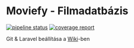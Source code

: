 # Moviefy - Filmadatbázis

[![pipeline status](http://gitlab-okt.sed.hu/IB153I-2_watchdogs-of-farron/Moviefy/badges/master/pipeline.svg)](http://gitlab-okt.sed.hu/IB153I-2_watchdogs-of-farron/Moviefy/commits/master) [![coverage report](http://gitlab-okt.sed.hu/IB153I-2_watchdogs-of-farron/Moviefy/badges/master/coverage.svg)](http://gitlab-okt.sed.hu/IB153I-2_watchdogs-of-farron/Moviefy/commits/master)

Git & Laravel beállítása a [Wiki](http://gitlab-okt.sed.hu/IB153I-2_watchdogs-of-farron/Moviefy/wikis/home)-ben